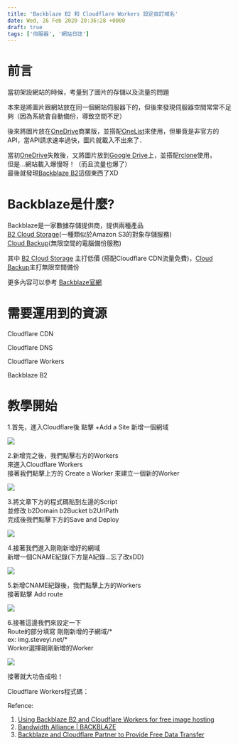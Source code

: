 ```yaml
---
title: 'Backblaze B2 和 Cloudflare Workers 設定自訂域名'
date: Wed, 26 Feb 2020 20:36:28 +0000
draft: true
tags: ['伺服器', '網站日誌']
---
```


# 前言

當初架設網站的時候，考量到了圖片的存儲以及流量的問題

本來是將圖片跟網站放在同一個網站伺服器下的，但後來發現伺服器空間常常不足夠（因為系統會自動備份，導致空間不足）

後來將圖片放在[OneDrive](https://onedrive.com)商業版，並搭配[OneList](https://github.com/MoeClub/OneList/)來使用，但畢竟是非官方的API，當API請求速率過快，圖片就載入不出來了．

當初[OneDrive](https://onedrive.com)失敗後，又將圖片放到[Google Drive](https://drive.google.com)上，並搭配[rclone](https://rclone.org)使用，  
但是...網站載入爆慢呀！（而且流量也爆了）  
最後就發現[Backblaze B2](https://www.backblaze.com/b2/cloud-storage.html)這個東西了XD

Backblaze是什麼?
=============

Backblaze是一家數據存儲提供商，提供兩種產品  
[B2 Cloud Storage](https://www.backblaze.com/b2/cloud-storage.html)(一種類似於Amazon S3的對象存儲服務)  
[Cloud Backup](https://www.backblaze.com/cloud-backup.html)(無限空間的電腦備份服務)  
  
其中 [B2 Cloud Storage](https://www.backblaze.com/b2/cloud-storage.html) 主打低價 (搭配Cloudflare CDN流量免費)，[Cloud Backup](https://www.backblaze.com/cloud-backup.html)主打無限空間備份  
  
更多內容可以參考 [Backblaze官網](https://www.backblaze.com)

# 需要運用到的資源

Cloudflare CDN

Cloudflare DNS

Cloudflare Workers

Backblaze B2

# 教學開始

1.首先，進入Cloudflare後 點擊 +Add a Site 新增一個網域

![](https://static.yiy.tw/media/blog/2020/04/B2-CFWorkers-01-1920x1082.png)

2.新增完之後，我們點擊右方的Workers  
來進入Cloudflare Workers  
接著我們點擊上方的 Create a Worker 來建立一個新的Worker

![](https://static.yiy.tw/media/blog/2020/04/B2-CFWorkers-02-1920x407.png)

3.將文章下方的程式碼貼到左邊的Script  
並修改 b2Domain b2Bucket b2UrlPath  
完成後我們點擊下方的Save and Deploy

![](https://static.yiy.tw/media/blog/2020/04/B2-CFWorkers-03-1920x967.png)

4.接著我們進入剛剛新增好的網域  
新增一個CNAME紀錄(下方是A紀錄...忘了改xDD)

![](https://static.yiy.tw/media/blog/2020/04/B2-CFWorkers-04-1920x469.png)

5.新增CNAME紀錄後，我們點擊上方的Workers  
接著點擊 Add route

![](https://static.yiy.tw/media/blog/2020/04/B2-CFWorkers-05-1920x693.png)

6.接著這邊我們來設定一下  
Route的部分填寫 剛剛新增的子網域/\*  
ex: img.steveyi.net/\*  
Worker選擇剛剛新增的Worker

![](https://static.yiy.tw/media/blog/2020/04/B2-CFWorkers-06.png)

接著就大功告成啦！

Cloudflare Workers程式碼：

Refence:

1.  [Using Backblaze B2 and Cloudflare Workers for free image hosting](https://jross.me/free-personal-image-hosting-with-backblaze-b2-and-cloudflare-workers/)
2.  [Bandwidth Alliance | BACKBLAZE](https://www.cloudflare.com/bandwidth-alliance/backblaze/)
3.  [Backblaze and Cloudflare Partner to Provide Free Data Transfer](https://www.backblaze.com/blog/backblaze-and-cloudflare-partner-to-provide-free-data-transfer/)